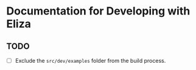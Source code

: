 # Documentation for Developing with Eliza

## TODO

- [ ] Exclude the `src/dev/examples` folder from the build process.
